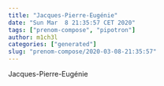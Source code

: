 ```yaml
---
title: "Jacques-Pierre-Eugénie"
date: "Sun Mar  8 21:35:57 CET 2020"
tags: ["prenom-compose", "pipotron"]
author: m1ch3l
categories: ["generated"]
slug: "prenom-compose/2020-03-08-21:35:57"
---
```


Jacques-Pierre-Eugénie
